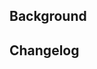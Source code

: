 ## Background

<!-- 
  Briefly describe what problem this PR is solving. 
  If these changes were previously discussed in an issue or discussion,
  please, leave a reference to it 🔖.
  
  If there is a issue that your PR closes, just write "Closes #ISSUE_NUMBER" (e.g. Closes #42)
  That will automatically close that issue, once PR is merged.
  Please make sure to address all parts of the issue if you write that!
-->




## Changelog

<!-- 
  Briefly describe the proposed changes below. 
  Numbered lists work best. 
  If you add 📷 screenshots or 🎞️ screencasts, you'll be our hero.
-->




<!-- 
  Hi from the Feature-Sliced Design core team! 👋

  Thank you for taking the time to contribute.
  We have a set of guidelines for contibutors that you might want to read:

    https://github.com/feature-sliced/documentation/blob/master/CONTRIBUTING.md

  We encourage self-reviewing the changes before submitting a PR ✅. 
  Here's a nice article that has some pro-tips:

    https://blog.beanbaginc.com/2014/12/01/practicing-effective-self-review/
    
-->
